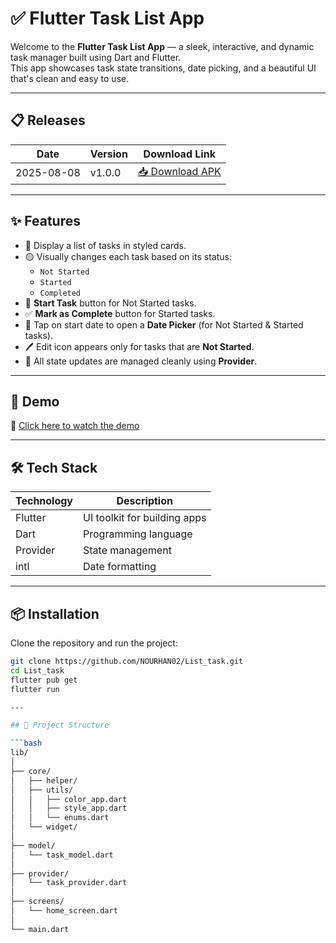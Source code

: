 # ✅ Flutter Task List App

Welcome to the **Flutter Task List App** — a sleek, interactive, and dynamic task manager built using Dart and Flutter.  
This app showcases task state transitions, date picking, and a beautiful UI that's clean and easy to use.

---
## 📋 Releases

|  Date        |  Version |  Download Link      |                                                            
|--------------|------------|-------------------|
| 2025-08-08   |  v1.0.0    | [📥 Download APK](https://github.com/NOURHAN02/List_task/releases/download/1.0.0/app-release.apk) |

---
## ✨ Features

- 📝 Display a list of tasks in styled cards.
- 🟡 Visually changes each task based on its status:  
  - `Not Started`
  - `Started`
  - `Completed`
- 🚀 **Start Task** button for Not Started tasks.
- ✅ **Mark as Complete** button for Started tasks.
- 📅 Tap on start date to open a **Date Picker** (for Not Started & Started tasks).
- 🖊️ Edit icon appears only for tasks that are **Not Started**.
- 🔄 All state updates are managed cleanly using **Provider**.

---

## 📱 Demo

🎥 [Click here to watch the demo](https://drive.google.com/file/d/1K0GJ5eSqVik7-bTJLFl295_TKGiydoJU/view)

---

## 🛠️ Tech Stack

| Technology  | Description                     |
|-------------|---------------------------------|
| Flutter     | UI toolkit for building apps    |
| Dart        | Programming language            |
| Provider    | State management                |
| intl        | Date formatting                 |

---
## 📦 Installation

Clone the repository and run the project:

```bash
git clone https://github.com/NOURHAN02/List_task.git
cd List_task
flutter pub get
flutter run

---

## 🧠 Project Structure

```bash
lib/
│
├── core/
│   ├── helper/
│   ├── utils/
│   │   ├── color_app.dart
│   │   ├── style_app.dart
│   │   └── enums.dart
│   └── widget/
│
├── model/
│   └── task_model.dart
│
├── provider/
│   └── task_provider.dart
│
├── screens/
│   └── home_screen.dart
│
└── main.dart